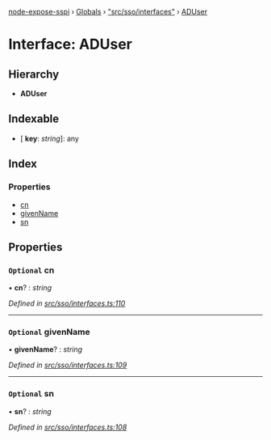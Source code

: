 [node-expose-sspi](../README.md) › [Globals](../globals.md) › ["src/sso/interfaces"](../modules/_src_sso_interfaces_.md) › [ADUser](_src_sso_interfaces_.aduser.md)

# Interface: ADUser

## Hierarchy

* **ADUser**

## Indexable

* \[ **key**: *string*\]: any

## Index

### Properties

* [cn](_src_sso_interfaces_.aduser.md#optional-cn)
* [givenName](_src_sso_interfaces_.aduser.md#optional-givenname)
* [sn](_src_sso_interfaces_.aduser.md#optional-sn)

## Properties

### `Optional` cn

• **cn**? : *string*

*Defined in [src/sso/interfaces.ts:110](https://github.com/jlguenego/node-expose-sspi/blob/3194bc1/src/sso/interfaces.ts#L110)*

___

### `Optional` givenName

• **givenName**? : *string*

*Defined in [src/sso/interfaces.ts:109](https://github.com/jlguenego/node-expose-sspi/blob/3194bc1/src/sso/interfaces.ts#L109)*

___

### `Optional` sn

• **sn**? : *string*

*Defined in [src/sso/interfaces.ts:108](https://github.com/jlguenego/node-expose-sspi/blob/3194bc1/src/sso/interfaces.ts#L108)*
